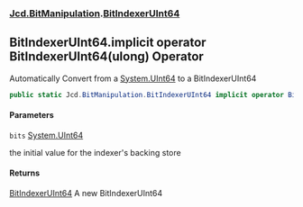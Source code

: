 ### [Jcd.BitManipulation](Jcd.BitManipulation.md 'Jcd.BitManipulation').[BitIndexerUInt64](Jcd.BitManipulation.BitIndexerUInt64.md 'Jcd.BitManipulation.BitIndexerUInt64')

## BitIndexerUInt64.implicit operator BitIndexerUInt64(ulong) Operator

Automatically Convert from a [System.UInt64](https://docs.microsoft.com/en-us/dotnet/api/System.UInt64 'System.UInt64') to a BitIndexerUInt64

```csharp
public static Jcd.BitManipulation.BitIndexerUInt64 implicit operator BitIndexerUInt64(ulong bits);
```
#### Parameters

<a name='Jcd.BitManipulation.BitIndexerUInt64.op_ImplicitJcd.BitManipulation.BitIndexerUInt64(ulong).bits'></a>

`bits` [System.UInt64](https://docs.microsoft.com/en-us/dotnet/api/System.UInt64 'System.UInt64')

the initial value for the indexer's backing store

#### Returns
[BitIndexerUInt64](Jcd.BitManipulation.BitIndexerUInt64.md 'Jcd.BitManipulation.BitIndexerUInt64')
A new BitIndexerUInt64